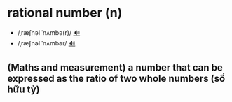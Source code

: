 # rational number (n)

- /ˌræʃnəl ˈnʌmbə(r)/ [🔊](https://www.oxfordlearnersdictionaries.com/media/english/uk_pron/r/rat/ratio/rational_number_1_gb_2.mp3)
- /ˌræʃnəl ˈnʌmbər/ [🔊](https://www.oxfordlearnersdictionaries.com/media/english/us_pron/r/rat/ratio/rational_number_1_us_1.mp3)

## (Maths and measurement) a number that can be expressed as the ratio of two whole numbers (số hữu tỷ)